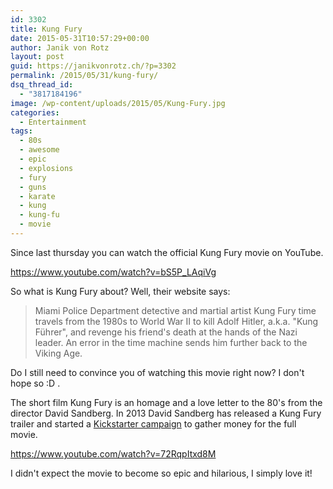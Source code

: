 ```yaml
---
id: 3302
title: Kung Fury
date: 2015-05-31T10:57:29+00:00
author: Janik von Rotz
layout: post
guid: https://janikvonrotz.ch/?p=3302
permalink: /2015/05/31/kung-fury/
dsq_thread_id:
  - "3817184196"
image: /wp-content/uploads/2015/05/Kung-Fury.jpg
categories:
  - Entertainment
tags:
  - 80s
  - awesome
  - epic
  - explosions
  - fury
  - guns
  - karate
  - kung
  - kung-fu
  - movie
---
```

Since last thursday you can watch the official Kung Fury movie on YouTube.

https://www.youtube.com/watch?v=bS5P_LAqiVg

So what is Kung Fury about? Well, their website says:
<!--more-->
> Miami Police Department detective and martial artist Kung Fury time travels from the 1980s to World War II to kill Adolf Hitler, a.k.a. "Kung Führer", and revenge his friend's death at the hands of the Nazi leader. An error in the time machine sends him further back to the Viking Age.

Do I still need to convince you of watching this movie right now? I don't hope so :D .

The short film Kung Fury is an homage and a love letter to the 80's from the director David Sandberg.
In 2013 David Sandberg has released a Kung Fury trailer and started a [Kickstarter campaign](https://www.kickstarter.com/projects/kungfury/kung-fury) to gather money for the full movie.

https://www.youtube.com/watch?v=72RqpItxd8M

I didn't expect the movie to become so epic and hilarious, I simply love it!